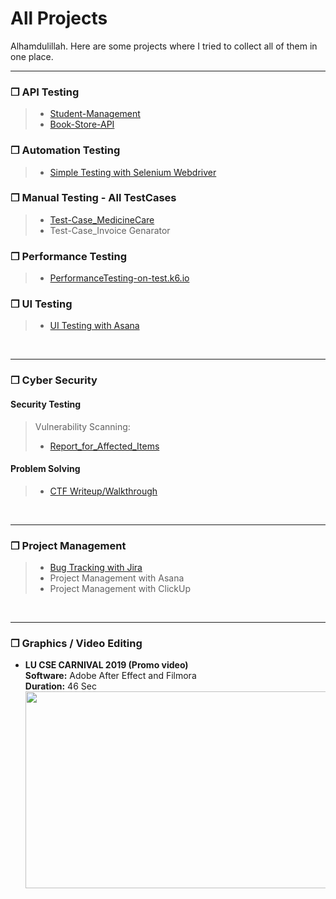 # All Projects
<p> Alhamdulillah. Here are some projects where I tried to collect all of them in one place. </p>

---
### ❒ API Testing
> - [Student-Management](https://github.com/ehasan101/Student-Management_API-Testing-Project)
> - [Book-Store-API](https://github.com/ehasan101/BookStoreAPI-API_Testing)


### ❒ Automation Testing
> - [Simple Testing with Selenium Webdriver](https://github.com/ehasan101/WebAutomation_using_SeleniumWebdriver)


### ❒ Manual Testing - All TestCases
> - [Test-Case_MedicineCare](https://github.com/ehasan101/ManualTesting_TestCases-01#manual-testing---testcases_01)
> - Test-Case_Invoice Genarator


### ❒ Performance Testing
> - [PerformanceTesting-on-test.k6.io](https://github.com/ehasan101/test.k6-PublicAPI-Performance_Testing)

### ❒ UI Testing
> - [UI Testing with Asana](https://drive.google.com/drive/folders/1xZwgHNA1pMYg3E2hWzJH1MrfJWVoTCcy?usp=drive_link)
<br>

---
### ❒ Cyber Security
#### Security Testing
> Vulnerability Scanning:
> -  [Report_for_Affected_Items](https://drive.google.com/drive/folders/1YjayhPWEvYfMTQXi9QzThtwrXQ-HHafW?usp=drive_link)

#### Problem Solving
> - [CTF Writeup/Walkthrough](https://github.com/ehasan101/writeup)


<br>

---
### ❒ Project Management
> - [Bug Tracking with Jira](https://drive.google.com/drive/folders/1f_BrYQ_inZDJbp439tJ7zsM6hZ9xZ_kJ?usp=drive_link)
> - Project Management with Asana
> - Project Management with ClickUp
<br>

---
### ❒ Graphics / Video Editing
* **LU CSE CARNIVAL 2019 (Promo video)** \
**Software:** Adobe After Effect and Filmora\
**Duration:** 46 Sec \
[<img src="https://img.youtube.com/vi/u75XW6RlSJU/hqdefault.jpg" width="560" height="315"/>](https://www.youtube.com/embed/u75XW6RlSJU)

<!-- if it removed
* https://web.archive.org/web/20231120082345/https://www.youtube.com/embed/u75XW6RlSJU
* 
* https://web.archive.org/web/20231120082517/https://www.youtube.com/watch?v=u75XW6RlSJU
> _`incomplete`_
-->
